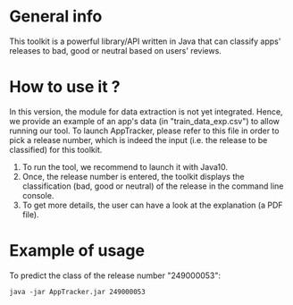# General info
This toolkit is a powerful library/API written in Java that can classify apps' releases to bad, good or neutral based on users' reviews.
# How to use it ?
In this version, the module for data extraction is not yet integrated. Hence, we provide an example of an app's data (in "train_data_exp.csv") to allow running our tool. To launch AppTracker, please refer to this file in order to pick a release number, which is indeed the input (i.e. the release to be classified) for this toolkit.
1. To run the tool, we recommend to launch it with Java10. 
2. Once, the release number is entered, the toolkit displays the classification (bad, good or neutral) of the release in the command line console.
3. To get more details, the user can have a look at the explanation (a PDF file).
# Example of usage
To predict the class of the release number "249000053":
```
java -jar AppTracker.jar 249000053
```
